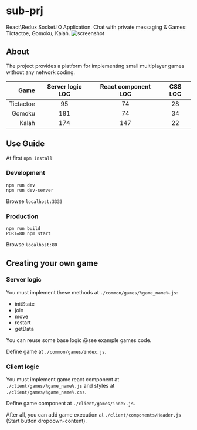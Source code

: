 # sub-prj
React\Redux Socket.IO Application.
Chat with private messaging & Games: Tictactoe, Gomoku, Kalah.
![screenshot](https://cloud.githubusercontent.com/assets/4473491/17136402/a4c9aa5a-5324-11e6-8fdf-3f2781c03069.png)

## About
The project provides a platform for implementing small multiplayer games without any network coding.

|   Game    | Server logic LOC | React component LOC | CSS LOC |
|----------:|:----------------:|:-------------------:|:-------:|
| Tictactoe |        95        |          74         |    28   |
| Gomoku    |       181        |          74         |    34   |
| Kalah     |       174        |         147         |    22   |



## Use Guide
At first `npm install`

### Development
    npm run dev
    npm run dev-server
Browse `localhost:3333`

### Production
    npm run build
    PORT=80 npm start
Browse `localhost:80`



## Creating your own game
### Server logic
You must implement these methods at `./common/games/%game_name%.js`:
- initState
- join
- move
- restart
- getData

You can reuse some base logic @see example games code.

Define game at `./common/games/index.js`.


### Client logic
You must implement game react component at `./client/games/%game_name%.js` and styles at `./client/games/%game_name%.css`.

Define game component at `./client/games/index.js`.

After all, you can add game execution at `./client/components/Header.js` (Start button dropdown-content).
